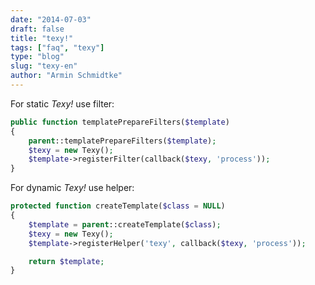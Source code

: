 ```yaml
---
date: "2014-07-03"
draft: false
title: "texy!"
tags: ["faq", "texy"]
type: "blog"
slug: "texy-en"
author: "Armin Schmidtke"
---
```


For static *Texy!* use filter:

```php
public function templatePrepareFilters($template)
{
	parent::templatePrepareFilters($template);
	$texy = new Texy();
	$template->registerFilter(callback($texy, 'process'));
}
```

For dynamic *Texy!* use helper:

```php
protected function createTemplate($class = NULL)
{
	$template = parent::createTemplate($class);
	$texy = new Texy();
	$template->registerHelper('texy', callback($texy, 'process'));

	return $template;
}
```
